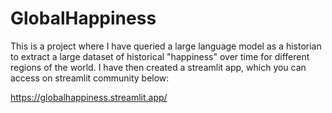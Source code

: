 # GlobalHappiness

This is a project where I have queried a large language model as a historian to extract a large dataset of historical "happiness" over time for different regions of the world. I have then created a streamlit app, which you can access on streamlit community below:

https://globalhappiness.streamlit.app/

